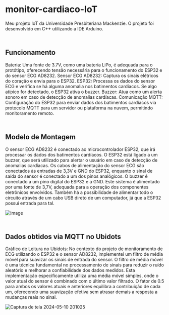 # monitor-cardiaco-IoT
Meu projeto IoT da Universidade Presbiteriana Mackenzie. O projeto foi desenvolvido em C++ utilizando a IDE Arduino.

## <br> Funcionamento

Bateria: Uma fonte de 3.7V, como uma bateria LiPo, é adequada para o protótipo, 
oferecendo tensão necessária para o funcionamento do ESP32 e do sensor ECG 
AD8232.
Sensor ECG AD8232: Captura os sinais elétricos do coração e envia para o ESP32.
ESP32: Processa os dados do sensor ECG e verifica se há alguma anomalia nos 
batimentos cardíacos. Se algo atípico for detectado, o ESP32 ativa o buzzer.
Buzzer: Atua como um alerta sonoro em caso de detecção de anomalias cardíacas.
Comunicação MQTT: Configuração do ESP32 para enviar dados dos batimentos 
cardíacos via protocolo MQTT para um servidor ou plataforma na nuvem, 
permitindo monitoramento remoto.

## <br> Modelo de Montagem 

O sensor ECG AD8232 é conectado ao microcontrolador ESP32, que irá processar os dados dos batimentos cardíacos. O ESP32 está ligado a um buzzer, que será utilizado para alertar o usuário em caso de detecção de anomalias cardíacas. Os cabos de alimentação do sensor ECG são conectados às entradas de 3,3V e GND do ESP32, enquanto o sinal de saída do sensor é conectado a um dos pinos analógicos. O buzzer é conectado a um pino digital do ESP32 e a GND. Este sistema é alimentado por uma fonte de 3,7V, adequada para a operação dos componentes eletrônicos envolvidos. Também há a possibilidade de alimentar todo o circuito através de um cabo USB direto de um computador, já que a ESP32 possui entrada para tal.

![image](https://github.com/pedrojhenrique/monitor-cardiaco-IoT/assets/105826347/b08592e9-1129-4684-b1df-b84bd5339e8e)

## <br> Dados obtidos via MQTT no Ubidots

Gráfico de Leitura no Ubidots: No contexto do projeto de monitoramento de ECG utilizando o ESP32 e o sensor AD8232, implementei um filtro de média móvel para suavizar os sinais de entrada do sensor. O filtro de média móvel é uma técnica fundamental no processamento de sinais para reduzir o ruído aleatório e melhorar a confiabilidade dos dados medidos. Esta implementação especificamente utiliza uma média móvel simples, onde o valor atual do sensor é combinado com o último valor filtrado. O fator de 0.5 para ambos os valores atuais e anteriores equilibra a contribuição de cada um, oferecendo uma suavização efetiva sem atrasar demais a resposta a mudanças reais no sinal.

![Captura de tela 2024-05-10 201025](https://github.com/pedrojhenrique/monitor-cardiaco-IoT/assets/105826347/5d0239a5-b290-4bb5-ab1c-b38bcca7592d)
